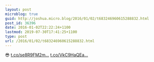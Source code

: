 ```yaml
---
layout: post
microblog: true
guid: http://joshua.micro.blog/2016/01/02/t683246960615288832.html
post_id: 36396
date: 2016-01-02T22:22:24+1100
lastmod: 2019-07-30T17:41:25+1100
type: post
url: /2016/01/02/t683246960615288832.html
---
```

😎 [t.co/se8R9FM2m...](https://t.co/se8R9FM2mR) [t.co/VkC9HaQEa...](https://t.co/VkC9HaQEaD)
